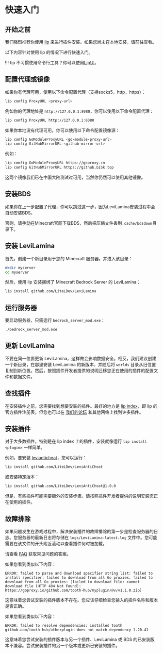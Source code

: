 # 快速入门

## 开始之前

我们强烈推荐你使用 [lip](https://github.com/lippkg/lip) 来进行插件安装。如果您尚未在本地安装，请前往查看。

以下内容针对使用 lip 的情况下进行快速入门。

!!! tip
    不习惯使用命令行工具？你可以使用[LipUI](https://github.com/lippkg/LipUI)。

## 配置代理或镜像

如果你有代理可用，使用以下命令配置代理（支持socks5，http，https）：

```sh
lip config ProxyURL <proxy-url>
```

例如你的代理地址是 `http://127.0.0.1:8080`，你可以使用以下命令配置代理：

```sh
lip config ProxyURL http://127.0.0.1:8080
```

如果你本地没有代理可用，你可以使用以下命令配置镜像源：

```sh
lip config GoModuleProxyURL <go-module-proxy-url>
lip config GitHubMirrorURL <github-mirror-url>
```

例如：

```sh
lip config GoModuleProxyURL https://goproxy.cn
lip config GitHubMirrorURL https://github.bibk.top
```

这两个镜像我们已在中国大陆测试过可用，当然你仍然可以使用其他镜像。

## 安装BDS

如果你在上一步配置了代理，你可以跳过这一步，因为LeviLamina安装过程中会自动安装BDS。

否则，请手动在Minecraft官网下载BDS，然后把压缩文件丢到`.cache/bdsdown`目录下。

## 安装 LeviLamina

首先，创建一个新目录用于您的 Minecraft 服务器，并进入该目录：

```sh
mkdir myserver
cd myserver
```

然后，使用 lip 安装捆绑了 Minecraft Bedrock Server 的 LeviLamina：

```sh
lip install github.com/LiteLDev/LeviLamina
```

## 运行服务器

要启动服务器，只需运行 `bedrock_server_mod.exe`：

```sh
./bedrock_server_mod.exe
```

## 更新 LeviLamina

不要在同一位置更新 LeviLamina，这样做会影响数据安全。相反，我们建议创建一个新目录，在那里安装 LeviLamina 的新版本，并随后将 `worlds` 目录从旧位置复制到新位置。然后，按照插件开发者提供的说明迁移您正在使用的插件的配置文件和数据文件。

## 查找插件

在安装插件之前，您需要找到想要安装的插件。最好的地方是 [lip index](https://www.lippkg.com)，即 lip 的官方插件注册表，但您也可以在 [我们的论坛](https://bbs.liteldev.com/) 和其他网络上找到许多插件。

## 安装插件

对于大多数插件，特别是在 lip index 上的插件，安装就像运行 `lip install <plugin>` 一样简单。

例如，要安装 [levianticheat](https://github.com/LiteLDev/LeviAntiCheat)，您可以运行：

```sh
lip install github.com/LiteLDev/LeviAntiCheat
```

或安装特定版本：

```sh
lip install github.com/LiteLDev/LeviAntiCheat@1.0.0
```

但是，有些插件可能需要额外的安装步骤。请按照插件开发者提供的说明安装您正在使用的插件。

## 故障排除

如果问题发生在游戏过程中，解决安装插件的故障排除的第一步是检查服务器的日志。您服务器的最新日志将存储在 `logs/LeviLamina-latest.log` 文件中。您可能需要在该文件的开头附近滚动以查看插件何时被加载。

请查看 [FAQ](faq.md) 获取常见问题的答案。

如果您看到类似以下内容：

```plaintext
ERROR: failed to parse and download specifier string list: failed to install specifier: failed to download from all Go proxies: failed to download from all Go proxies: [failed to download file: cannot download file (HTTP 404 Not Found): https://goproxy.io/github.com/tooth-hub/myplugin/@v/v1.1.0.zip]
```

这意味着您尝试安装的插件版本不存在。您应该仔细检查您输入的插件名称和版本是否正确。

如果您看到类似以下内容：

```plaintext
ERROR: failed to resolve dependencies: installed tooth github.com/tooth-hub/otherplugin does not match dependency 1.20.41
```

这意味着您尝试安装的插件版本与另一个插件、LeviLamina 或 BDS 的已安装版本不兼容。尝试安装插件的另一个版本或更新已安装的插件。
